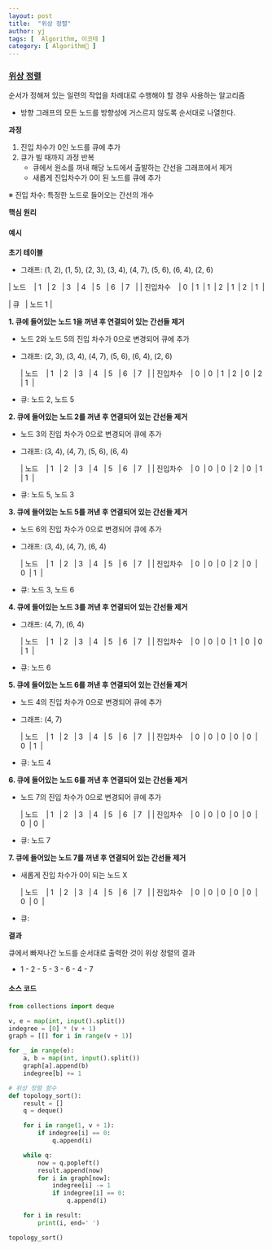 ```yaml
---
layout: post
title:  "위상 정렬"
author: yj
tags: [  Algorithm, 이코테 ]
category: [ Algorithm🧩 ]
---
```



### <a href="#">위상 정렬</a>

순서가 정해져 있는 일련의 작업을 차례대로 수행해야 할 경우 사용하는 알고리즘
- 방향 그래프의 모든 노드를 방향성에 거스르지 않도록 순서대로 나열한다.

**과정**

1. 진입 차수가 0인 노드를 큐에 추가
2. 큐가 빌 때까지 과정 반복
    - 큐에서 원소를 꺼내 해당 노드에서 출발하는 간선을 그래프에서 제거
    - 새롭게 진입차수가 0이 된 노드를 큐에 추가

※ 진입 차수: 특정한 노드로 들어오는 간선의 개수


**핵심 원리**


#### 예시

**초기 테이블**

- 그래프: (1, 2), (1, 5), (2, 3), (3, 4), (4, 7), (5, 6), (6, 4), (2, 6)

| 노드 &nbsp;&nbsp; | 1&nbsp;&nbsp; | 2&nbsp;&nbsp; | 3&nbsp;&nbsp; | 4&nbsp;&nbsp; | 5&nbsp;&nbsp; | 6&nbsp;&nbsp; | 7&nbsp;&nbsp; |
| 진입차수 &nbsp;&nbsp; | 0&nbsp; | 1&nbsp; | 1&nbsp; | 2&nbsp; | 1&nbsp; | 2&nbsp; | 1&nbsp; | 

| 큐 &nbsp; | 노드 1 |

**1. 큐에 들어있는 노드 1을 꺼낸 후 연결되어 있는 간선들 제거**
- 노드 2와 노드 5의 진입 차수가 0으로 변경되어 큐에 추가

- 그래프:  (2, 3), (3, 4), (4, 7), (5, 6), (6, 4), (2, 6)

    | 노드 &nbsp;&nbsp; | 1&nbsp;&nbsp; | 2&nbsp;&nbsp; | 3&nbsp;&nbsp; | 4&nbsp;&nbsp; | 5&nbsp;&nbsp; | 6&nbsp;&nbsp; | 7&nbsp;&nbsp; |
    | 진입차수 &nbsp;&nbsp; | 0&nbsp; | 0&nbsp; | 1&nbsp; | 2&nbsp; | 0&nbsp; | 2&nbsp; | 1&nbsp; | 

- 큐:  노드 2, 노드 5 

**2. 큐에 들어있는 노드 2를 꺼낸 후 연결되어 있는 간선들 제거**
- 노드 3의 진입 차수가 0으로 변경되어 큐에 추가

- 그래프:  (3, 4), (4, 7), (5, 6), (6, 4)

    | 노드 &nbsp;&nbsp; | 1&nbsp;&nbsp; | 2&nbsp;&nbsp; | 3&nbsp;&nbsp; | 4&nbsp;&nbsp; | 5&nbsp;&nbsp; | 6&nbsp;&nbsp; | 7&nbsp;&nbsp; |
    | 진입차수 &nbsp;&nbsp; | 0&nbsp; | 0&nbsp; | 0&nbsp; | 2&nbsp; | 0&nbsp; | 1&nbsp; | 1&nbsp; | 

- 큐:  노드 5, 노드 3

**3. 큐에 들어있는 노드 5를 꺼낸 후 연결되어 있는 간선들 제거**
- 노드 6의 진입 차수가 0으로 변경되어 큐에 추가

- 그래프:  (3, 4), (4, 7), (6, 4)

    | 노드 &nbsp;&nbsp; | 1&nbsp;&nbsp; | 2&nbsp;&nbsp; | 3&nbsp;&nbsp; | 4&nbsp;&nbsp; | 5&nbsp;&nbsp; | 6&nbsp;&nbsp; | 7&nbsp;&nbsp; |
    | 진입차수 &nbsp;&nbsp; | 0&nbsp; | 0&nbsp; | 0&nbsp; | 2&nbsp; | 0&nbsp; | 0&nbsp; | 1&nbsp; | 

- 큐:  노드 3, 노드 6

**4. 큐에 들어있는 노드 3를 꺼낸 후 연결되어 있는 간선들 제거**

- 그래프:  (4, 7), (6, 4)

    | 노드 &nbsp;&nbsp; | 1&nbsp;&nbsp; | 2&nbsp;&nbsp; | 3&nbsp;&nbsp; | 4&nbsp;&nbsp; | 5&nbsp;&nbsp; | 6&nbsp;&nbsp; | 7&nbsp;&nbsp; |
    | 진입차수 &nbsp;&nbsp; | 0&nbsp; | 0&nbsp; | 0&nbsp; | 1&nbsp; | 0&nbsp; | 0&nbsp; | 1&nbsp; | 

- 큐:  노드 6

**5. 큐에 들어있는 노드 6를 꺼낸 후 연결되어 있는 간선들 제거**
- 노드 4의 진입 차수가 0으로 변경되어 큐에 추가
- 그래프:  (4, 7)

    | 노드 &nbsp;&nbsp; | 1&nbsp;&nbsp; | 2&nbsp;&nbsp; | 3&nbsp;&nbsp; | 4&nbsp;&nbsp; | 5&nbsp;&nbsp; | 6&nbsp;&nbsp; | 7&nbsp;&nbsp; |
    | 진입차수 &nbsp;&nbsp; | 0&nbsp; | 0&nbsp; | 0&nbsp; | 0&nbsp; | 0&nbsp; | 0&nbsp; | 1&nbsp; | 

- 큐:  노드 4

**6. 큐에 들어있는 노드 6를 꺼낸 후 연결되어 있는 간선들 제거**
- 노드 7의 진입 차수가 0으로 변경되어 큐에 추가

    | 노드 &nbsp;&nbsp; | 1&nbsp;&nbsp; | 2&nbsp;&nbsp; | 3&nbsp;&nbsp; | 4&nbsp;&nbsp; | 5&nbsp;&nbsp; | 6&nbsp;&nbsp; | 7&nbsp;&nbsp; |
    | 진입차수 &nbsp;&nbsp; | 0&nbsp; | 0&nbsp; | 0&nbsp; | 0&nbsp; | 0&nbsp; | 0&nbsp; | 0&nbsp; | 

- 큐:  노드 7

**7. 큐에 들어있는 노드 7를 꺼낸 후 연결되어 있는 간선들 제거**
- 새롭게 진입 차수가 0이 되는 노드 X

    | 노드 &nbsp;&nbsp; | 1&nbsp;&nbsp; | 2&nbsp;&nbsp; | 3&nbsp;&nbsp; | 4&nbsp;&nbsp; | 5&nbsp;&nbsp; | 6&nbsp;&nbsp; | 7&nbsp;&nbsp; |
    | 진입차수 &nbsp;&nbsp; | 0&nbsp; | 0&nbsp; | 0&nbsp; | 0&nbsp; | 0&nbsp; | 0&nbsp; | 0&nbsp; | 

- 큐:  

**결과**

큐에서 빠져나간 노드를 순서대로 출력한 것이 위상 정렬의 결과
- 1 - 2 - 5 - 3 - 6 - 4 - 7 

#### 소스 코드

```python
from collections import deque

v, e = map(int, input().split())
indegree = [0] * (v + 1)
graph = [[] for i in range(v + 1)]

for _ in range(e):
    a, b = map(int, input().split())
    graph[a].append(b) 
    indegree[b] += 1

# 위상 정렬 함수
def topology_sort():
    result = [] 
    q = deque() 

    for i in range(1, v + 1):
        if indegree[i] == 0:
            q.append(i)

    while q:
        now = q.popleft()
        result.append(now)
        for i in graph[now]:
            indegree[i] -= 1
            if indegree[i] == 0:
                q.append(i)

    for i in result:
        print(i, end=' ')

topology_sort()

```